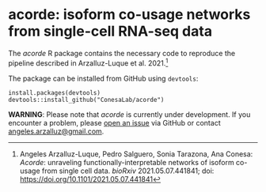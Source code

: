 # acorde: isoform co-usage networks from single-cell RNA-seq data
The *acorde* R package contains the necessary code to reproduce the pipeline
described in Arzalluz-Luque et al. 2021.[^1] 

The package can be installed from GitHub using `devtools`:

```
install.packages(devtools)
devtools::install_github("ConesaLab/acorde")
```

**WARNING**: Please note that *acorde* is currently under development. If you encounter a 
problem, please [open an issue](https://github.com/ConesaLab/acorde/issues) 
via GitHub or contact angeles.arzalluz@gmail.com.
  
  
  

[^1]: Angeles Arzalluz-Luque, Pedro Salguero, Sonia Tarazona, Ana Conesa:
*Acorde*: unraveling functionally-interpretable networks of isoform co-usage 
from single cell data. *bioRxiv* 2021.05.07.441841; 
doi: https://doi.org/10.1101/2021.05.07.441841
